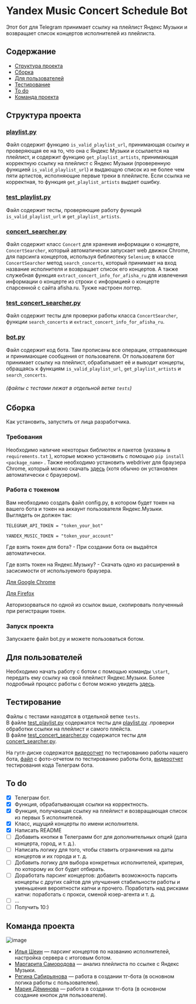 # Yandex Music Concert Schedule Bot

Этот бот для Telegram принимает ссылку на плейлист Яндекс Музыки и возвращает список концертов исполнителей из плейлиста. 

## Содержание
- [Структура проекта](#структура-проекта)
- [Сборка](#сборка)
- [Для пользователей](#для-пользователей)
- [Тестирование](#тестирование)
- [To do](#to-do)
- [Команда проекта](#команда-проекта)

  
## Структура проекта

### [playlist.py](https://github.com/Rejina09/Concert_schedule_by_playlist/blob/main/playlist.py)
Файл содержит функцию ```is_valid_playlist_url```, принимающая ссылку и проверяющая ее на то, что она с Яндекс Музыки и ссылается на плейлист, и содержит функцию ```get_playlist_artists```, принимающая корректную ссылку на плейлист с Яндекс Музыки (проверенную функцией ```is_valid_playlist_url```) и выдающую список из не более чем пяти артистов, исполняющие первые треки в плейлисте. Если ссылка не корректная, то функция ```get_playlist_artists``` выдает ошибку.

### [test_playlist.py](https://github.com/Rejina09/Concert_schedule_by_playlist/blob/main/test_playlist.py)
Файл содержит тесты, проверяющие работу функций ```is_valid_playlist_url``` и ```get_playlist_artists```.

### [concert_searcher.py](https://github.com/Rejina09/Concert_schedule_by_playlist/blob/main/concert_searcher.py)
Файл содержит класс ```Concert``` для хранения информации о концерте, ```ConcertSearcher```, который автоматически запускает web движок Chrome, для парсинга концертов, используя библиотеку ```Selenium```; в классе ```ConcertSearcher```  метод ```search_concerts```, который принимает на вход название исполнителя и возвращает список его концертов. А также служебная функция ```extract_concert_info_for_afisha_ru``` для извлечения информации о концерте из строки с информцией о концерте спарсенной с сайта afisha.ru. Тукже настроен логгер.

### [test_concert_searcher.py](https://github.com/Rejina09/Concert_schedule_by_playlist/blob/main/test_concert_searcher.py)
Файл содержит тесты для проверки работы класса ```ConcertSearcher```, функции ```search_concerts``` и ```extract_concert_info_for_afisha_ru```.

### [bot.py](https://github.com/Rejina09/Concert_schedule_by_playlist/blob/main/bot.py)
Файл содержит код бота. Там прописаны все операции, отправляющие и принимающие сообщения от пользователя. От пользователя бот принимает ссылку на плейлист, обрабатывает её и выводит концерты, обращаясь к функциям ```is_valid_playlist_url```, ```get_playlist_artists``` и ```search_concerts```.

###### (файлы с тестами лежат в отдельной ветке ```tests```)


## Сборка
Как установить, запустить от лица разработчика.

### Требования
Необходимо наличие некоторых библиотек и пакетов (указаны в ```requirements.txt``` ), которые можно установить с помощью ```pip install <package_name>``` .  Также необходимо установить webdriver для браузера Chrome, который можно скачать [здесь](https://chromedriver.chromium.org/downloads) (хотя обычно он установлен автоматически с браузером).

### Работа с токеном
Вам необходимо создать файл config.py, в котором будет токен на вашего бота и токен на аккаунт пользователя Яндекс.Музыки. Выглядеть он должен так:
```
TELEGRAM_API_TOKEN = "token_your_bot"

YANDEX_MUSIC_TOKEN = "token_your_account"
```
Где взять токен для бота? -
При создании бота он выдаётся автоматически.

Где взять токен на Яндекс.Музыку? -
Скачать одно из расширений в засисимости от используемого браузера.

[Для Google Chrome](https://chromewebstore.google.com/detail/yandex-music-token/lcbjeookjibfhjjopieifgjnhlegmkib?pli=1)

[Для Firefox](https://addons.mozilla.org/en-US/firefox/addon/yandex-music-token/)

Авторизорваться по одной из ссылок выше, скопировать полученный при регистрации токен.

### Запуск проекта
Запускаете файл bot.py и можете пользоваться ботом.

## Для пользователей
Необходимо начать работу с ботом с помощью команды ```\start```, передать ему ссылку на свой плейлист Яндекс.Музыки. Более подробный процесс работы с ботом можно увидеть [здесь](https://drive.google.com/file/d/1BE8hUgLY5ckMS5GE33efrkJi7DDHaWyx/view?usp=drive_link).

## Тестирование
Файлы с тестами находятся в отдельной ветке ```tests```.  
В файле [test_playlist.py](#test_playlist.py) содержатся тесты для [playlist.py](#playlist.py) .проверки обработки ссылки на плейлист и самого плейста.  
В файле [test_concert_searcher.py](#test_concert_searcher.py) содержатся тесты для [concert_searcher.py](#concert_searcher.py).

На гугл-диске содержатся [видеоотчет](https://drive.google.com/file/d/1BE8hUgLY5ckMS5GE33efrkJi7DDHaWyx/view?usp=drive_link) по тестированию работы нашего бота, [файл](https://docs.google.com/document/d/1A92xYJe9rlYYSt_doerm0t5KUxjPn9rurxx16zNw1BE/edit?tab=t.0) с фото-отчетом по тестированию работы бота, [видеоотчет](https://drive.google.com/file/d/10lFCnpHITtT_FWFlqPJqIvQNW_8BnVeA/view?usp=drive_link) тестирования кода Телеграм бота.

## To do
- [x] Телеграм бот. 
- [x] Функция, обрабатывающая ссылки на корректность.
- [x] Функция, получающая ссылку на плейлист и возвращающая список из первых 5 исполнителей.
- [x] Класс, ищущий концерты по имени исполнителя.
- [x] Написать README
- [ ] Добавить кнопки в Телеграмм бот для дополнительных опций (дата концерта, город, и т. д.).
- [ ] Написать логику для того, чтобы ставить ограничения на даты концертов и их города и т. д.
- [ ] Добавить логику для выбора конкретных исполнителей, критерия, по которому их бот будет отбирать.
- [ ] Доработать парсинг концертов: добавить возможность парсить концерты с других сайтов для улучшения стабильности работы и уменьшения вероятности капчи и прочего. Поработать над рисками капчи: поработать с прокси, сменой юзер-агента и т. д.
- [ ] ...
- [ ] Получить 10:)

## Команда проекта
![image](https://github.com/user-attachments/assets/b4b66617-0376-458c-a155-61769e2488c6)

- [Илья Шеин](https://t.me/ilya_shn) — парсинг концертов по названию исполнителей, настройка сервера с итоговым ботом.
- [Маргарита Самородова](https://t.me/sam_vader) — анализ плейлиста по ссылке с Яндекс Музыки.
- [Регина Сабирьянова](https://t.me/rejinasab) — работа в создании тг-бота (в основном логика работы с пользователем).
- [Мария Дёминова](https://t.me/mariaskai13) — работа в создании тг-бота (в основном создание кнопок для пользователя).

